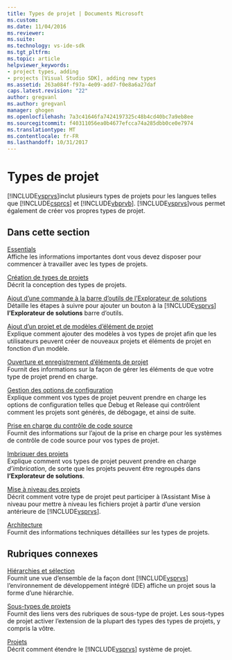 ```yaml
---
title: Types de projet | Documents Microsoft
ms.custom: 
ms.date: 11/04/2016
ms.reviewer: 
ms.suite: 
ms.technology: vs-ide-sdk
ms.tgt_pltfrm: 
ms.topic: article
helpviewer_keywords:
- project types, adding
- projects [Visual Studio SDK], adding new types
ms.assetid: 263a084f-f97a-4e09-add7-f0e8a6a27daf
caps.latest.revision: "22"
author: gregvanl
ms.author: gregvanl
manager: ghogen
ms.openlocfilehash: 7a3c41646fa7424197325c48b4cd40bc7a9eb8ee
ms.sourcegitcommit: f40311056ea0b4677efcca74a285dbb0ce0e7974
ms.translationtype: MT
ms.contentlocale: fr-FR
ms.lasthandoff: 10/31/2017
---
```

# <a name="project-types"></a>Types de projet
[!INCLUDE[vsprvs](../../code-quality/includes/vsprvs_md.md)]inclut plusieurs types de projets pour les langues telles que [!INCLUDE[csprcs](../../data-tools/includes/csprcs_md.md)] et [!INCLUDE[vbprvb](../../code-quality/includes/vbprvb_md.md)]. [!INCLUDE[vsprvs](../../code-quality/includes/vsprvs_md.md)]vous permet également de créer vos propres types de projet.  
  
## <a name="in-this-section"></a>Dans cette section  
 [Essentials](../../extensibility/internals/project-type-essentials.md)  
 Affiche les informations importantes dont vous devez disposer pour commencer à travailler avec les types de projets.  
  
 [Création de types de projets](../../extensibility/internals/creating-project-types.md)  
 Décrit la conception des types de projets.  
  
 [Ajout d’une commande à la barre d’outils de l’Explorateur de solutions](../../extensibility/adding-a-command-to-the-solution-explorer-toolbar.md)  
 Détaille les étapes à suivre pour ajouter un bouton à la [!INCLUDE[vsprvs](../../code-quality/includes/vsprvs_md.md)] **l’Explorateur de solutions** barre d’outils.  
  
 [Ajout d’un projet et de modèles d’élément de projet](../../extensibility/internals/adding-project-and-project-item-templates.md)  
 Explique comment ajouter des modèles à vos types de projet afin que les utilisateurs peuvent créer de nouveaux projets et éléments de projet en fonction d’un modèle.  
  
 [Ouverture et enregistrement d’éléments de projet](../../extensibility/internals/opening-and-saving-project-items.md)  
 Fournit des informations sur la façon de gérer les éléments de que votre type de projet prend en charge.  
  
 [Gestion des options de configuration](../../extensibility/internals/managing-configuration-options.md)  
 Explique comment vos types de projet peuvent prendre en charge les options de configuration telles que Debug et Release qui contrôlent comment les projets sont générés, de débogage, et ainsi de suite.  
  
 [Prise en charge du contrôle de code source](../../extensibility/internals/supporting-source-control.md)  
 Fournit des informations sur l’ajout de la prise en charge pour les systèmes de contrôle de code source pour vos types de projet.  
  
 [Imbriquer des projets](../../extensibility/internals/nesting-projects.md)  
 Explique comment vos types de projet peuvent prendre en charge *d’imbrication*, de sorte que les projets peuvent être regroupés dans **l’Explorateur de solutions**.  
  
 [Mise à niveau des projets](../../extensibility/internals/upgrading-projects.md)  
 Décrit comment votre type de projet peut participer à l’Assistant Mise à niveau pour mettre à niveau les fichiers projet à partir d’une version antérieure de [!INCLUDE[vsprvs](../../code-quality/includes/vsprvs_md.md)].  
  
 [Architecture](../../extensibility/internals/project-types-architecture.md)  
 Fournit des informations techniques détaillées sur les types de projets.  
  
## <a name="related-sections"></a>Rubriques connexes  
 [Hiérarchies et sélection](../../extensibility/internals/hierarchies-and-selection.md)  
 Fournit une vue d’ensemble de la façon dont [!INCLUDE[vsprvs](../../code-quality/includes/vsprvs_md.md)] l’environnement de développement intégré (IDE) affiche un projet sous la forme d’une hiérarchie.  
  
 [Sous-types de projets](../../extensibility/internals/project-subtypes.md)  
 Fournit des liens vers des rubriques de sous-type de projet. Les sous-types de projet activer l’extension de la plupart des types des types de projets, y compris la vôtre.  
  
 [Projets](../../extensibility/internals/projects.md)  
 Décrit comment étendre le [!INCLUDE[vsprvs](../../code-quality/includes/vsprvs_md.md)] système de projet.